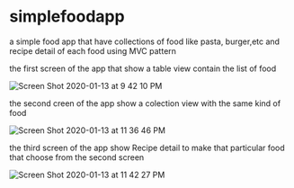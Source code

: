 # simplefoodapp
a simple food app that have collections of food like pasta, burger,etc and  recipe  detail of each food
using  MVC pattern


the first screen of the app that show a table view contain the list of food




![Screen Shot 2020-01-13 at 9 42 10 PM](https://user-images.githubusercontent.com/47069606/72295776-e4b44080-3660-11ea-9b75-bdba1e55cd5f.png)






the second creen of the app show a colection view with the same kind of food



![Screen Shot 2020-01-13 at 11 36 46 PM](https://user-images.githubusercontent.com/47069606/72296030-673d0000-3661-11ea-8409-973077f33a56.png)








the third screen of the app show Recipe detail to make that particular food that choose from the second screen




![Screen Shot 2020-01-13 at 11 42 27 PM](https://user-images.githubusercontent.com/47069606/72296142-9ce1e900-3661-11ea-8c6e-d48b25ceaa07.png)





